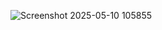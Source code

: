 ![Screenshot 2025-05-10 105855](https://github.com/user-attachments/assets/88866388-e0fb-4fe0-9904-81ccf7784bdb)
